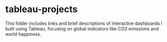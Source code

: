 # tableau-projects
This folder includes links and brief descriptions of interactive dashboards I built using Tableau, focusing on global indicators like CO2 emissions and world happiness.
